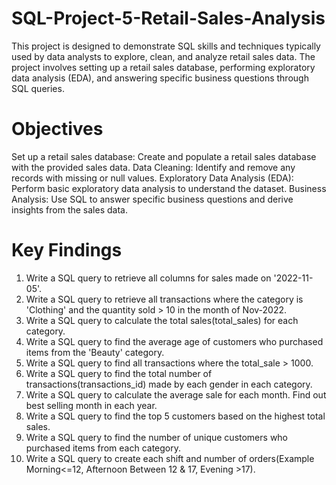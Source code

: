 # SQL-Project-5-Retail-Sales-Analysis

This project is designed to demonstrate SQL skills and techniques typically used by data analysts to explore, clean, and analyze retail sales data. The project involves setting up a retail sales database, performing exploratory data analysis (EDA), and answering specific business questions through SQL queries. 

# Objectives
Set up a retail sales database: Create and populate a retail sales database with the provided sales data.
Data Cleaning: Identify and remove any records with missing or null values.
Exploratory Data Analysis (EDA): Perform basic exploratory data analysis to understand the dataset.
Business Analysis: Use SQL to answer specific business questions and derive insights from the sales data.

# Key Findings
1. Write a SQL query to retrieve all columns for sales made on '2022-11-05'.
2. Write a SQL query to retrieve all transactions where the category is 'Clothing' and the quantity sold > 10 in the month of Nov-2022.
3. Write a SQL query to calculate the total sales(total_sales) for each category.
4. Write a SQL query to find the average age of customers who purchased items from the 'Beauty' category.
5. Write a SQL query to find all transactions where the total_sale > 1000.
6. Write a SQL query to find the total number of transactions(transactions_id) made by each gender in each category.
7. Write a SQL query to calculate the average sale for each month. Find out best selling month in each year.
8. Write a SQL query to find the top 5 customers based on the highest total sales.
9. Write a SQL query to find the number of unique customers who purchased items from each category.
10. Write a SQL query to create each shift and number of orders(Example Morning<=12, Afternoon Between 12 & 17, Evening >17).
